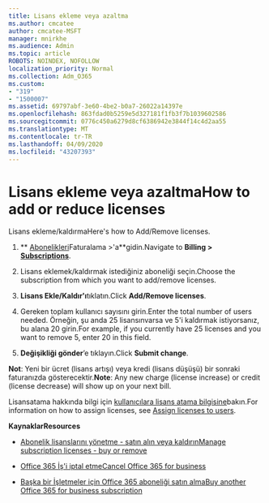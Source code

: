 ```yaml
---
title: Lisans ekleme veya azaltma
ms.author: cmcatee
author: cmcatee-MSFT
manager: mnirkhe
ms.audience: Admin
ms.topic: article
ROBOTS: NOINDEX, NOFOLLOW
localization_priority: Normal
ms.collection: Adm_O365
ms.custom:
- "319"
- "1500007"
ms.assetid: 69797abf-3e60-4be2-b0a7-26022a14397e
ms.openlocfilehash: 863fdad0b5259e5d327181f1fb3f7b1039602586
ms.sourcegitcommit: 0776c450a6279d8cf6386942e3844f14c4d2aa55
ms.translationtype: MT
ms.contentlocale: tr-TR
ms.lasthandoff: 04/09/2020
ms.locfileid: "43207393"
---
```

# <a name="how-to-add-or-reduce-licenses"></a><span data-ttu-id="0ecc9-102">Lisans ekleme veya azaltma</span><span class="sxs-lookup"><span data-stu-id="0ecc9-102">How to add or reduce licenses</span></span>

<span data-ttu-id="0ecc9-103">Lisans ekleme/kaldırma</span><span class="sxs-lookup"><span data-stu-id="0ecc9-103">Here's how to Add/Remove licenses.</span></span>
  
1. <span data-ttu-id="0ecc9-104">\*\* [Abonelikleri](https://portal.office.com/adminportal/home#/subscriptions)Faturalama >'a\*\*gidin.</span><span class="sxs-lookup"><span data-stu-id="0ecc9-104">Navigate to **Billing > [Subscriptions](https://portal.office.com/adminportal/home#/subscriptions)**.</span></span>

2. <span data-ttu-id="0ecc9-105">Lisans eklemek/kaldırmak istediğiniz aboneliği seçin.</span><span class="sxs-lookup"><span data-stu-id="0ecc9-105">Choose the subscription from which you want to add/remove licenses.</span></span>

3. <span data-ttu-id="0ecc9-106">**Lisans Ekle/Kaldır'ı**tıklatın.</span><span class="sxs-lookup"><span data-stu-id="0ecc9-106">Click **Add/Remove licenses**.</span></span>

4. <span data-ttu-id="0ecc9-107">Gereken toplam kullanıcı sayısını girin.</span><span class="sxs-lookup"><span data-stu-id="0ecc9-107">Enter the total number of users needed.</span></span> <span data-ttu-id="0ecc9-108">Örneğin, şu anda 25 lisansınvarsa ve 5'i kaldırmak istiyorsanız, bu alana 20 girin.</span><span class="sxs-lookup"><span data-stu-id="0ecc9-108">For example, if you currently have 25 licenses and you want to remove 5, enter 20 in this field.</span></span>

5. <span data-ttu-id="0ecc9-109">**Değişikliği gönder**’e tıklayın.</span><span class="sxs-lookup"><span data-stu-id="0ecc9-109">Click **Submit change**.</span></span>

<span data-ttu-id="0ecc9-110">**Not**: Yeni bir ücret (lisans artışı) veya kredi (lisans düşüşü) bir sonraki faturanızda gösterecektir.</span><span class="sxs-lookup"><span data-stu-id="0ecc9-110">**Note**: Any new charge (license increase) or credit (license decrease) will show up on your next bill.</span></span>

<span data-ttu-id="0ecc9-111">Lisansatama hakkında bilgi için [kullanıcılara lisans atama bilgisine](https://docs.microsoft.com/microsoft-365/admin/manage/assign-licenses-to-users)bakın.</span><span class="sxs-lookup"><span data-stu-id="0ecc9-111">For information on how to assign licenses, see [Assign licenses to users](https://docs.microsoft.com/microsoft-365/admin/manage/assign-licenses-to-users).</span></span>

 <span data-ttu-id="0ecc9-112">**Kaynaklar**</span><span class="sxs-lookup"><span data-stu-id="0ecc9-112">**Resources**</span></span>
  
- [<span data-ttu-id="0ecc9-113">Abonelik lisanslarını yönetme - satın alın veya kaldırın</span><span class="sxs-lookup"><span data-stu-id="0ecc9-113">Manage subscription licenses - buy or remove</span></span>](https://docs.microsoft.com/en-us/microsoft-365/commerce/licenses/buy-licenses)

- [<span data-ttu-id="0ecc9-114">Office 365 İş'i iptal etme</span><span class="sxs-lookup"><span data-stu-id="0ecc9-114">Cancel Office 365 for business</span></span>](https://support.office.com/article/Cancel-Office-365-for-business-b1bc0bef-4608-4601-813a-cdd9f746709a)

- [<span data-ttu-id="0ecc9-115">Başka bir İşletmeler için Office 365 aboneliği satın alma</span><span class="sxs-lookup"><span data-stu-id="0ecc9-115">Buy another Office 365 for business subscription</span></span>](https://support.office.com/article/Buy-another-Office-365-for-business-subscription-fab3b86c-3359-4042-8692-5d4dc7550b7c)
